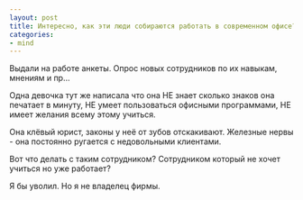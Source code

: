 ```yaml
---
layout: post
title: Интересно, как эти люди собираются работать в современном офисе?
categories:
- mind
---
```


Выдали на работе анкеты. Опрос новых сотрудников по их навыкам, мнениям и пр...

Одна девочка тут же написала что она НЕ знает сколько знаков она печатает в минуту, НЕ умеет пользоваться офисными программами, НЕ имеет желания всему этому учиться.

Она клёвый юрист, законы у неё от зубов отскакивают. Железные нервы - она постоянно ругается с недовольными клиентами.

Вот что делать с таким сотрудником? Сотрудником который не хочет учиться но уже работает? 

Я бы уволил. Но я не владелец фирмы.

